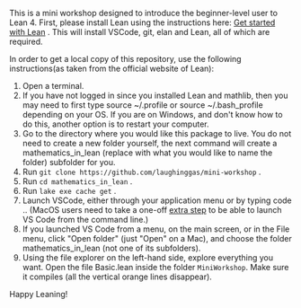 This is a mini workshop designed to introduce the beginner-level user to Lean 4. First, please install Lean using the instructions here: [Get started with Lean](https://leanprover-community.github.io/get_started.html) . This will install VSCode, git, elan and Lean, all of which are required.

In order to get a local copy of this repository, use the following instructions(as taken from the official website of Lean):
1. Open a terminal.
2. If you have not logged in since you installed Lean and mathlib, then you may need to first type source ~/.profile or source ~/.bash_profile depending on your OS. If you are on Windows, and don't know how to do this, another option is to restart your computer.
3. Go to the directory where you would like this package to live. You do not need to create a new folder yourself, the next command will create a mathematics_in_lean (replace with what you would like to name the folder) subfolder for you.
4. Run `git clone https://github.com/laughinggas/mini-workshop` .
5. Run `cd mathematics_in_lean` .
6. Run `lake exe cache get` .
7. Launch VSCode, either through your application menu or by typing code .. (MacOS users need to take a one-off [extra step](https://code.visualstudio.com/docs/setup/mac#_launching-from-the-command-line) to be able to launch VS Code from the command line.)
8. If you launched VS Code from a menu, on the main screen, or in the File menu, click "Open folder" (just "Open" on a Mac), and choose the folder mathematics_in_lean (not one of its subfolders).
9. Using the file explorer on the left-hand side, explore everything you want. Open the file Basic.lean inside the folder `MiniWorkshop`. Make sure it compiles (all the vertical orange lines disappear).

Happy Leaning!
